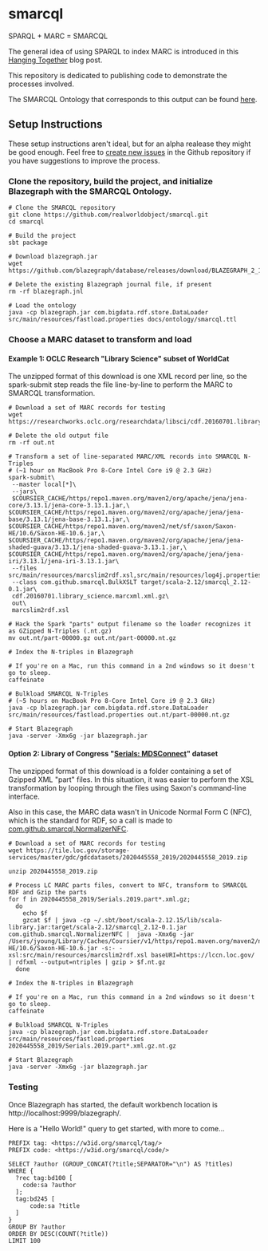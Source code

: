 # smarcql
SPARQL + MARC = SMARCQL

The general idea of using SPARQL to index MARC is introduced in
this [Hanging Together](https://hangingtogether.org/how-marc-can-sparql/) blog post.

This repository is dedicated to publishing code to demonstrate the processes
involved.

The SMARCQL Ontology that corresponds to this output can be found [here](https://realworldobject.github.io/smarcql/).

## Setup Instructions
These setup instructions aren't ideal, but for an alpha realease they might be good enough. Feel free
to [create new issues](https://github.com/realworldobject/smarcql/issues) in the Github repository if you have 
suggestions to improve the process.
### Clone the repository, build the project, and initialize Blazegraph with the SMARCQL Ontology.
```
# Clone the SMARCQL repository
git clone https://github.com/realworldobject/smarcql.git
cd smarcql

# Build the project
sbt package

# Download blazegraph.jar
wget https://github.com/blazegraph/database/releases/download/BLAZEGRAPH_2_1_6_RC/blazegraph.jar

# Delete the existing Blazegraph journal file, if present
rm -rf blazegraph.jnl

# Load the ontology
java -cp blazegraph.jar com.bigdata.rdf.store.DataLoader src/main/resources/fastload.properties docs/ontology/smarcql.ttl
```

### Choose a MARC dataset to transform and load

#### Example 1: OCLC Research "Library Science" subset of WorldCat

The unzipped format of this download is one XML record per line, so the spark-submit step reads the file line-by-line 
to perform the MARC to SMARCQL transformation.

```
# Download a set of MARC records for testing
wget https://researchworks.oclc.org/researchdata/libsci/cdf.20160701.library_science.marcxml.xml.gz

# Delete the old output file
rm -rf out.nt

# Transform a set of line-separated MARC/XML records into SMARCQL N-Triples
# (~1 hour on MacBook Pro 8-Core Intel Core i9 @ 2.3 GHz)
spark-submit\
 --master local[*]\
 --jars\
 $COURSIER_CACHE/https/repo1.maven.org/maven2/org/apache/jena/jena-core/3.13.1/jena-core-3.13.1.jar,\
$COURSIER_CACHE/https/repo1.maven.org/maven2/org/apache/jena/jena-base/3.13.1/jena-base-3.13.1.jar,\
$COURSIER_CACHE/https/repo1.maven.org/maven2/net/sf/saxon/Saxon-HE/10.6/Saxon-HE-10.6.jar,\
$COURSIER_CACHE/https/repo1.maven.org/maven2/org/apache/jena/jena-shaded-guava/3.13.1/jena-shaded-guava-3.13.1.jar,\
$COURSIER_CACHE/https/repo1.maven.org/maven2/org/apache/jena/jena-iri/3.13.1/jena-iri-3.13.1.jar\
 --files src/main/resources/marcslim2rdf.xsl,src/main/resources/log4j.properties\
 --class com.github.smarcql.BulkXSLT target/scala-2.12/smarcql_2.12-0.1.jar\
 cdf.20160701.library_science.marcxml.xml.gz\
 out\
 marcslim2rdf.xsl
 
# Hack the Spark "parts" output filename so the loader recognizes it as GZipped N-Triples (.nt.gz)
mv out.nt/part-00000.gz out.nt/part-00000.nt.gz

# Index the N-triples in Blazegraph

# If you're on a Mac, run this command in a 2nd windows so it doesn't go to sleep.
caffeinate

# Bulkload SMARCQL N-Triples
# (~5 hours on MacBook Pro 8-Core Intel Core i9 @ 2.3 GHz)
java -cp blazegraph.jar com.bigdata.rdf.store.DataLoader src/main/resources/fastload.properties out.nt/part-00000.nt.gz

# Start Blazegraph
java -server -Xmx6g -jar blazegraph.jar
```

#### Option 2: Library of Congress "[Serials: MDSConnect](https://www.loc.gov/item/2020445558)" dataset

The unzipped format of this download is a folder containing a set of Gzipped XML "part" files. In this situation, it
was easier to perform the XSL transformation by looping through the files using Saxon's command-line interface.

Also in this case, the MARC data wasn't in Unicode Normal Form C (NFC), which is the standard for RDF, so a call is 
made to [com.github.smarcql.NormalizerNFC](https://github.com/realworldobject/smarcql/blob/main/src/main/scala/com/github/smarcql/NormalizerNFC.scala).

```
# Download a set of MARC records for testing
wget https://tile.loc.gov/storage-services/master/gdc/gdcdatasets/2020445558_2019/2020445558_2019.zip

unzip 2020445558_2019.zip

# Process LC MARC parts files, convert to NFC, transform to SMARCQL RDF and Gzip the parts
for f in 2020445558_2019/Serials.2019.part*.xml.gz;
  do
    echo $f
    gzcat $f | java -cp ~/.sbt/boot/scala-2.12.15/lib/scala-library.jar:target/scala-2.12/smarcql_2.12-0.1.jar com.github.smarcql.NormalizerNFC |  java -Xmx6g -jar /Users/jyoung/Library/Caches/Coursier/v1/https/repo1.maven.org/maven2/net/sf/saxon/Saxon-HE/10.6/Saxon-HE-10.6.jar -s:- -xsl:src/main/resources/marcslim2rdf.xsl baseURI=https://lccn.loc.gov/ | rdfxml --output=ntriples | gzip > $f.nt.gz
  done

# Index the N-triples in Blazegraph

# If you're on a Mac, run this command in a 2nd windows so it doesn't go to sleep.
caffeinate

# Bulkload SMARCQL N-Triples
java -cp blazegraph.jar com.bigdata.rdf.store.DataLoader src/main/resources/fastload.properties 2020445558_2019/Serials.2019.part*.xml.gz.nt.gz

# Start Blazegraph
java -server -Xmx6g -jar blazegraph.jar
```

### Testing
Once Blazegraph has started, the default workbench location is http://localhost:9999/blazegraph/.

Here is a "Hello World!" query to get started, with more to come...
```
PREFIX tag: <https://w3id.org/smarcql/tag/>
PREFIX code: <https://w3id.org/smarcql/code/>

SELECT ?author (GROUP_CONCAT(?title;SEPARATOR="\n") AS ?titles)
WHERE {
  ?rec tag:bd100 [
    code:sa ?author
  ];
  tag:bd245 [
      code:sa ?title
  ]
}
GROUP BY ?author
ORDER BY DESC(COUNT(?title))
LIMIT 100
```